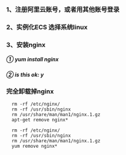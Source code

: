 ### 1、注册阿里云账号，或者用其他账号登录

### 2、实例化ECS  选择系统linux

### 3、安装nginx 
   ##### ① yum install nginx
   ##### ② is this ok: y  
   
### 完全卸载掉nginx
```
  rm -rf /etc/nginx/
  rm -rf /usr/sbin/nginx
  rm /usr/share/man/man1/nginx.1.gz
  apt-get remove nginx*
```
```
  rm -rf /etc/nginx/
  rm -rf /usr/sbin/nginx
  rm /usr/share/man/man1/nginx.1.gz
  yum remove nginx*
```
